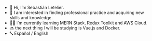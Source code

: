 - 👋 Hi, I’m Sebastián Letelier.
- 👀 I am interested in finding professional practice and acquiring new skills and knowledge.
- 👨‍💻 I’m currently learning MERN Stack, Redux Toolkit and AWS Cloud.
- 🔜 the next thing I will be studying is Vue.js and Docker.
- 🔤 Español / English




